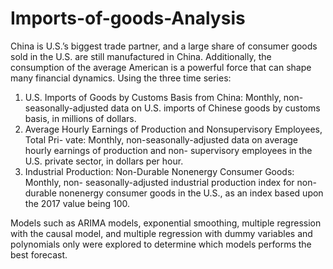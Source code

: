 # Imports-of-goods-Analysis

China is U.S.’s biggest trade partner, and a large share of consumer goods sold in the U.S. are still manufactured in China. Additionally, the consumption of the average American is a powerful force that can shape many financial dynamics. Using the three time series: 
1. U.S. Imports of Goods by Customs Basis from China: Monthly, non-seasonally-adjusted
data on U.S. imports of Chinese goods by customs basis, in millions of dollars.
2. Average Hourly Earnings of Production and Nonsupervisory Employees, Total Pri- vate: Monthly, non-seasonally-adjusted data on average hourly earnings of production and non- supervisory employees in the U.S. private sector, in dollars per hour.
3. Industrial Production: Non-Durable Nonenergy Consumer Goods: Monthly, non- seasonally-adjusted industrial production index for non-durable nonenergy consumer goods in the U.S., as an index based upon the 2017 value being 100.

Models such as ARIMA models, exponential smoothing, multiple regression with the causal model, and multiple regression with dummy variables and polynomials only were explored to determine which models performs the best forecast.

